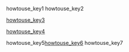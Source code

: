 howtouse_key1
howtouse_key2


[howtouse_key3](https://www.oxfordonlineenglish.com/english-level-test/vocabulary)


[howtouse_key4](https://www.englishclub.com/reading/test.htm)


howtouse_key5[howtouse_key6](https://goo.gl/forms/c4cPPxALXQrxsNqP2)
howtouse_key7